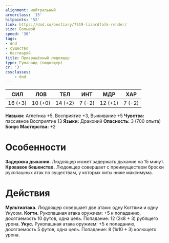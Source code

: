 ```yaml
---
alignment: нейтральный
armorclass: '15'
hitpoints: '52'
link: https://dnd.su/bestiary/7519-lizardfolk-render/
size: Большой
speed: '30'
tags:
- dnd
- существо
- бестиарий
title: Превращённый людоящер
type: Гуманоид (людоящер)
cr: '3'
cssclasses:
    - dnd
---
```



| СИЛ | ЛОВ | ТЕЛ | ИНТ | МДР | ХАР |
|---|---|---|---|---|---|
| 16 (+3) | 10 (+0) | 14 (+2) | 7 (-2) | 12 (+1) | 7 (-2) |
**Навыки:** Атлетика +5, Восприятие +3, Выживание +5
**Чувства:** пассивное Восприятие 13
**Языки:** Драконий
**Опасность:** 3 (700 опыта)
**Бонус Мастерства:** +2


# Особенности
**Задержка дыхания.** Людоящер может задержать дыхание на 15 минут.
**Кровавое бешенство.** Людоящер совершает с преимуществом броски рукопашных атак по существам, у которых хиты ниже максимума.


# Действия
**Мультиатака.** Людоящер совершает две атаки: одну Когтями и одну Укусом.
**Когти.** Рукопашная атака оружием: +5 к попаданию, досягаемость 10 футов, одна цель. Попадание: 12 (2к8 + 3) рубящего урона.
**Укус.** Рукопашная атака оружием: +5 к попаданию, досягаемость 5 футов, одна цель. Попадание: 8 (1к10 + 3) колющего урона.